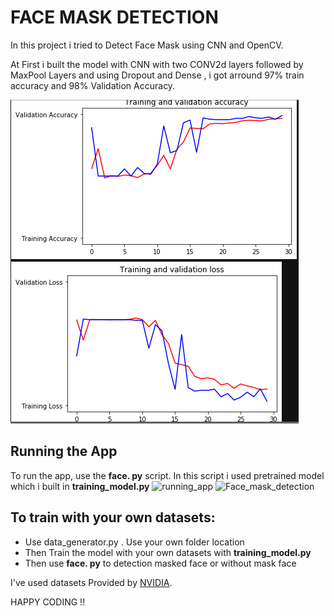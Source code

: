 # FACE MASK DETECTION

In this project i tried to Detect Face Mask using CNN and OpenCV.

At First i built the model with CNN with two CONV2d layers followed by MaxPool Layers and using Dropout and Dense , i got arround 97% train accuracy and 98% Validation Accuracy.

![accuracy](readme/accuracy.png)

## Running the App

To run the app, use the **face. py** script. In this script i used pretrained model which i built in **training_model.py**
![running_app](readme/running_app.gif)
![Face_mask_detection](readme/face_mask_detection.gif)

## To train with your own datasets:

- Use data_generator.py . Use your own folder location
- Then Train the model with your own datasets with **training_model.py**
- Then use **face. py** to detection masked face or without mask face

I've used datasets Provided by [NVIDIA](https://developer.nvidia.com/blog/implementing-a-real-time-ai-based-face-mask-detector-application-for-covid-19/).

HAPPY CODING !! 
